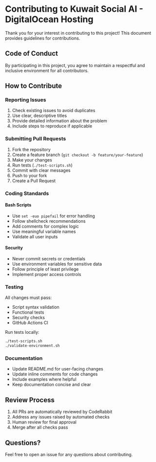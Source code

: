 # Contributing to Kuwait Social AI - DigitalOcean Hosting

Thank you for your interest in contributing to this project! This document provides guidelines for contributions.

## Code of Conduct

By participating in this project, you agree to maintain a respectful and inclusive environment for all contributors.

## How to Contribute

### Reporting Issues

1. Check existing issues to avoid duplicates
2. Use clear, descriptive titles
3. Provide detailed information about the problem
4. Include steps to reproduce if applicable

### Submitting Pull Requests

1. Fork the repository
2. Create a feature branch (`git checkout -b feature/your-feature`)
3. Make your changes
4. Run tests (`./test-scripts.sh`)
5. Commit with clear messages
6. Push to your fork
7. Create a Pull Request

### Coding Standards

#### Bash Scripts
- Use `set -euo pipefail` for error handling
- Follow shellcheck recommendations
- Add comments for complex logic
- Use meaningful variable names
- Validate all user inputs

#### Security
- Never commit secrets or credentials
- Use environment variables for sensitive data
- Follow principle of least privilege
- Implement proper access controls

### Testing

All changes must pass:
- Script syntax validation
- Functional tests
- Security checks
- GitHub Actions CI

Run tests locally:
```bash
./test-scripts.sh
./validate-environment.sh
```

### Documentation

- Update README.md for user-facing changes
- Update inline comments for code changes
- Include examples where helpful
- Keep documentation concise and clear

## Review Process

1. All PRs are automatically reviewed by CodeRabbit
2. Address any issues raised by automated checks
3. Human review for final approval
4. Merge after all checks pass

## Questions?

Feel free to open an issue for any questions about contributing.